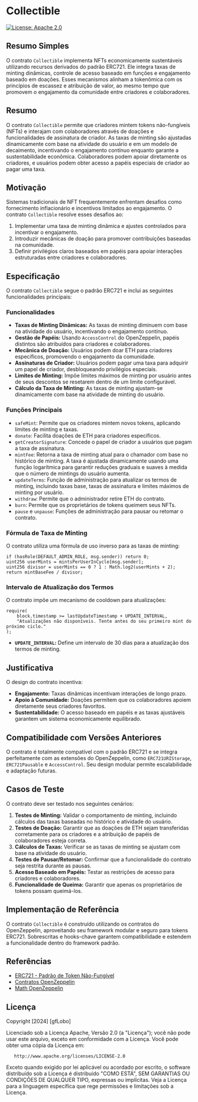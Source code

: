 # Collectible

[![License: Apache 2.0](https://img.shields.io/badge/License-Apache%202.0-blue.svg)](/LICENSE)

## Resumo Simples

O contrato `Collectible` implementa NFTs economicamente sustentáveis utilizando recursos derivados do padrão ERC721. Ele integra taxas de minting dinâmicas, controle de acesso baseado em funções e engajamento baseado em doações. Esses mecanismos alinham a tokenômica com os princípios de escassez e atribuição de valor, ao mesmo tempo que promovem o engajamento da comunidade entre criadores e colaboradores.

## Resumo

O contrato `Collectible` permite que criadores mintem tokens não-fungíveis (NFTs) e interajam com colaboradores através de doações e funcionalidades de assinatura de criador. As taxas de minting são ajustadas dinamicamente com base na atividade do usuário e em um modelo de decaimento, incentivando o engajamento contínuo enquanto garante a sustentabilidade econômica. Colaboradores podem apoiar diretamente os criadores, e usuários podem obter acesso a papéis especiais de criador ao pagar uma taxa.

## Motivação

Sistemas tradicionais de NFT frequentemente enfrentam desafios como fornecimento inflacionário e incentivos limitados ao engajamento. O contrato `Collectible` resolve esses desafios ao:

1. Implementar uma taxa de minting dinâmica e ajustes controlados para incentivar o engajamento.
2. Introduzir mecânicas de doação para promover contribuições baseadas na comunidade.
3. Definir privilégios claros baseados em papéis para apoiar interações estruturadas entre criadores e colaboradores.

## Especificação

O contrato `Collectible` segue o padrão ERC721 e inclui as seguintes funcionalidades principais:

### Funcionalidades

- **Taxas de Minting Dinâmicas:** As taxas de minting diminuem com base na atividade do usuário, incentivando o engajamento contínuo.
- **Gestão de Papéis:** Usando `AccessControl` do OpenZeppelin, papéis distintos são atribuídos para criadores e colaboradores.
- **Mecânica de Doação:** Usuários podem doar ETH para criadores específicos, promovendo o engajamento da comunidade.
- **Assinaturas de Criador:** Usuários podem pagar uma taxa para adquirir um papel de criador, desbloqueando privilégios especiais.
- **Limites de Minting:** Impõe limites máximos de minting por usuário antes de seus descontos se resetarem dentro de um limite configurável.
- **Cálculo da Taxa de Minting:** As taxas de minting ajustam-se dinamicamente com base na atividade de minting do usuário.

### Funções Principais

- `safeMint`: Permite que os criadores mintem novos tokens, aplicando limites de minting e taxas.
- `donate`: Facilita doações de ETH para criadores específicos.
- `getCreatorSignature`: Concede o papel de criador a usuários que pagam a taxa de assinatura.
- `mintFee`: Retorna a taxa de minting atual para o chamador com base no histórico de minting. A taxa é ajustada dinamicamente usando uma função logarítmica para garantir reduções graduais e suaves à medida que o número de mintings do usuário aumenta.
- `updateTerms`: Função de administração para atualizar os termos de minting, incluindo taxas base, taxas de assinatura e limites máximos de minting por usuário.
- `withdraw`: Permite que o administrador retire ETH do contrato.
- `burn`: Permite que os proprietários de tokens queimem seus NFTs.
- `pause` e `unpause`: Funções de administração para pausar ou retomar o contrato.

### Fórmula de Taxa de Minting

O contrato utiliza uma fórmula de uso inverso para as taxas de minting:

```solidity
if (hasRole(DEFAULT_ADMIN_ROLE, msg.sender)) return 0;
uint256 userMints = mintsPerUserInCycle[msg.sender];
uint256 divisor = userMints == 0 ? 1 : Math.log2(userMints + 2);
return mintBaseFee / divisor;
```

### Intervalo de Atualização dos Termos

O contrato impõe um mecanismo de cooldown para atualizações:

```solidity
require(
    block.timestamp >= lastUpdateTimestamp + UPDATE_INTERVAL, 
    "Atualizações não disponíveis. Tente antes do seu primeiro mint do próximo ciclo."
);
```

- **`UPDATE_INTERVAL`:** Define um intervalo de 30 dias para a atualização dos termos de minting.

## Justificativa

O design do contrato incentiva:

- **Engajamento:** Taxas dinâmicas incentivam interações de longo prazo.
- **Apoio à Comunidade:** Doações permitem que os colaboradores apoiem diretamente seus criadores favoritos.
- **Sustentabilidade:** O acesso baseado em papéis e as taxas ajustáveis garantem um sistema economicamente equilibrado.

## Compatibilidade com Versões Anteriores

O contrato é totalmente compatível com o padrão ERC721 e se integra perfeitamente com as extensões do OpenZeppelin, como `ERC721URIStorage`, `ERC721Pausable` e `AccessControl`. Seu design modular permite escalabilidade e adaptação futuras.

## Casos de Teste

O contrato deve ser testado nos seguintes cenários:

1. **Testes de Minting:** Validar o comportamento de minting, incluindo cálculos das taxas baseadas no histórico e atividade do usuário.
2. **Testes de Doação:** Garantir que as doações de ETH sejam transferidas corretamente para os criadores e a atribuição de papéis de colaboradores esteja correta.
3. **Cálculos de Taxas:** Verificar se as taxas de minting se ajustam com base na atividade do usuário.
4. **Testes de Pausar/Retomar:** Confirmar que a funcionalidade do contrato seja restrita durante as pausas.
5. **Acesso Baseado em Papéis:** Testar as restrições de acesso para criadores e colaboradores.
6. **Funcionalidade de Queima:** Garantir que apenas os proprietários de tokens possam queimá-los.

## Implementação de Referência

O contrato `Collectible` é construído utilizando os contratos do OpenZeppelin, aproveitando seu framework modular e seguro para tokens ERC721. Sobrescritas e hooks-chave garantem compatibilidade e estendem a funcionalidade dentro do framework padrão.

## Referências

- [ERC721 - Padrão de Token Não-Fungível](https://eips.ethereum.org/EIPS/eip-721)  
- [Contratos OpenZeppelin](https://github.com/OpenZeppelin/openzeppelin-contracts)  
- [Math OpenZeppelin](https://docs.openzeppelin.com/contracts/4.x/api/utils#Math)  

## Licença

   Copyright [2024] [gfLobo]

   Licenciado sob a Licença Apache, Versão 2.0 (a "Licença");
   você não pode usar este arquivo, exceto em conformidade com a Licença.
   Você pode obter uma cópia da Licença em:

       http://www.apache.org/licenses/LICENSE-2.0

   Exceto quando exigido por lei aplicável ou acordado por escrito, o software
   distribuído sob a Licença é distribuído "COMO ESTÁ",
   SEM GARANTIAS OU CONDIÇÕES DE QUALQUER TIPO, expressas ou implícitas.
   Veja a Licença para a linguagem específica que rege permissões e
   limitações sob a Licença.
